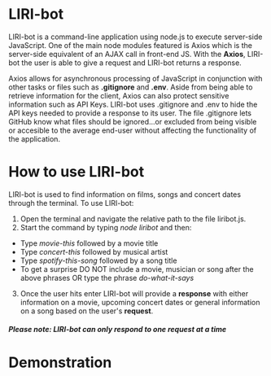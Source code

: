 # LIRI-bot

LIRI-bot is a command-line application using node.js to execute server-side JavaScript. 
One of the main node modules featured is Axios which is the server-side equivalent of
an AJAX call in front-end JS. With the **Axios**, LIRI-bot the user is able to give a request
and LIRI-bot returns a response.  

Axios allows for asynchronous processing of JavaScript in conjunction with other tasks or files
such as  **.gitignore** and **.env**. Aside from being able to retrieve information for the client, 
Axios can also protect sensitive information such as API Keys. LIRI-bot uses .gitignore and .env to
hide the API keys needed to provide a response to its user. The file .gitignore lets GitHub know 
what files should be ignored...or excluded from being visible or accesible to the average end-user 
without affecting the functionality of the application.  


# How to use LIRI-bot
LIRI-bot is used to find information on films, songs and concert dates through the terminal. 
To use LIRI-bot:

1. Open the terminal and navigate the relative path to the file liribot.js. 
2. Start the command by typing *node liribot* and then: 


  - Type *movie-this* followed by a movie title
  - Type *concert-this* followed by musical artist
  - Type *spotify-this-song* followed by a song title
  - To get a surprise DO NOT include a movie, musician or song after the above phrases
  OR type the phrase *do-what-it-says*

  3. Once the user hits enter LIRI-bot will provide a **response** with either information on a movie, upcoming concert dates
  or general information on a song based on the user's **request**. 

  ##### Please note:  LIRI-bot can only respond to one request at a time



# Demonstration
